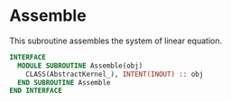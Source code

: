 # Assemble

This subroutine assembles the system of linear equation.

```fortran
INTERFACE
  MODULE SUBROUTINE Assemble(obj)
    CLASS(AbstractKernel_), INTENT(INOUT) :: obj
  END SUBROUTINE Assemble
END INTERFACE
```
